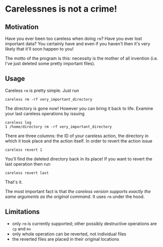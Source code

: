Carelessnes is not a crime!
===========================

Motivation
----------

Have you ever been too careless when doing `rm`? Have you ever lost important
data? You certainly have and even if you haven't then it's very likely that
it'll soon happen to you!

The motto of the program is this: necessity is the mother of all invention
(i.e. I've just deleted some pretty important files).

Usage
-----

Careless `rm` is pretty simple. Just run

```
careless rm -rf very_important_directory
```

The directory is gone now! However you can bring it back to life. Examine your
last careless operations by issuing

```
careless log
1 /home/directory rm -rf very_important_directory
```

There are three columns: the ID of your careless action, the directory in which
it took place and the action itself. In order to revert the action issue

```
careless revert 1
```

You'll find the deleted directory back in its place! If you want to revert the
last operation then run

```
careless revert last
```

That's it.

The most important fact is that *the careless version supports exactly the
same arguments as the original command*. It uses `rm` under the hood.

Limitations
-----------

- only `rm` is currently supported; other possibly destructive operations are
  `cp` and `mv`
- only whole operation can be reverted, not individual files
- the reverted files are placed in their original locations

